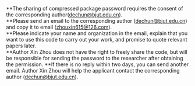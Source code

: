 **The sharing of compressed package password requires the consent of the corresponding author(dechun@bjut.edu.cn).  
**Please send an email to the corresponding author (dechun@bjut.edu.cn) and copy it to email (zhouxin615@126.com).  
**Please indicate your name and organization in the email, explain that you want to use this code to carry out your work, and promise to quote relevant papers later.  
**Author Xin Zhou does not have the right to freely share the code, but will be responsible for sending the password to the researcher after obtaining the permission. 
**If there is no reply within two days, you can send another email. Author Xin Zhou will help the applicant contact the corresponding author (dechun@bjut.edu.cn).

